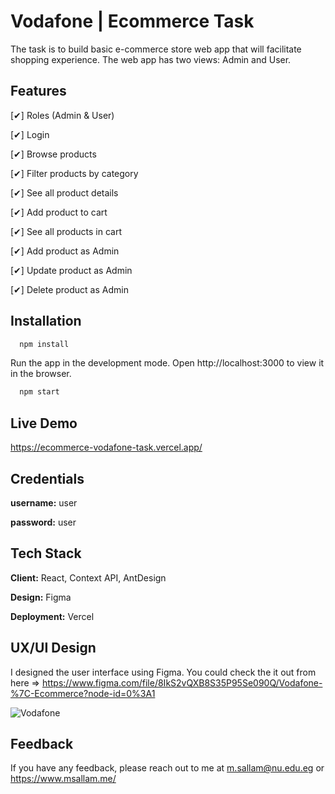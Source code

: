 
# Vodafone | Ecommerce Task

The task is to build basic e-commerce store web app that will facilitate shopping experience. The web app has two views: Admin and User.

## Features

[✔] Roles (Admin & User)

[✔] Login

[✔] Browse products

[✔] Filter products by category

[✔] See all product details

[✔] Add product to cart

[✔] See all products in cart

[✔] Add product as Admin

[✔] Update product as Admin

[✔] Delete product as Admin


## Installation 

```bash 
  npm install
```
Run the app in the development mode.
Open http://localhost:3000 to view it in the browser.
```bash 
  npm start
```

## Live Demo

https://ecommerce-vodafone-task.vercel.app/

## Credentials 

**username:** user

**password:** user


## Tech Stack

**Client:** React, Context API, AntDesign

**Design:** Figma

**Deployment:** Vercel

## UX/UI Design

I designed the user interface using Figma. You could check the it out from here => https://www.figma.com/file/8IkS2vQXB8S35P95Se090Q/Vodafone-%7C-Ecommerce?node-id=0%3A1

![Vodafone](https://user-images.githubusercontent.com/49441732/161425753-7789aeec-e52e-49c2-8667-12d72f7e858d.png)


## Feedback

If you have any feedback, please reach out to me at m.sallam@nu.edu.eg or
https://www.msallam.me/
